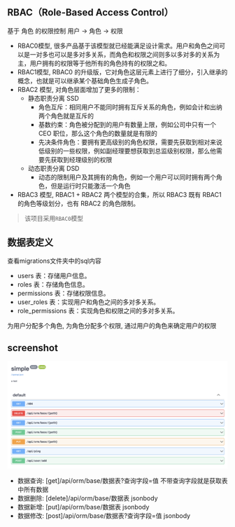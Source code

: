 ## RBAC（Role-Based Access Control）

基于 角色 的权限控制 用户 -> 角色 -> 权限

- RBAC0模型, 很多产品基于该模型就已经能满足设计需求。用户和角色之间可以是一对多也可以是多对多关系，而角色和权限之间则多以多对多的关系为主，用户拥有的权限等于他所有的角色持有的权限之和。
- RBAC1模型, RBAC0 的升级版，它对角色这层元素上进行了细分，引入继承的概念，也就是可以继承某个基础角色生成子角色。
- RBAC2 模型, 对角色层面增加了更多的限制：
  - 静态职责分离 SSD
    - 角色互斥：相同用户不能同时拥有互斥关系的角色，例如会计和出纳两个角色就是互斥的
    - 基数约束：角色被分配到的用户有数量上限，例如公司中只有一个 CEO 职位，那么这个角色的数量就是有限的
    - 先决条件角色：要拥有更高级别的角色权限，需要先获取到相对来说低级别的一些权限，例如副经理要想获取到总监级别权限，那么他需要先获取到经理级别的权限
  - 动态职责分离 DSD
    - 动态的限制用户及其拥有的角色，例如一个用户可以同时拥有两个角色，但是运行时只能激活一个角色
- RBAC3 模型, RBAC1 + RBAC2 两个模型的合集，所以 RBAC3 既有 RBAC1 的角色等级划分，也有 RBAC2 的角色限制。

> 该项目采用`RBAC0`模型

## 数据表定义

查看migrations文件夹中的sql内容

- users 表：存储用户信息。
- roles 表：存储角色信息。
- permissions 表：存储权限信息。
- user_roles 表：实现用户和角色之间的多对多关系。
- role_permissions 表：实现角色和权限之间的多对多关系。

为用户分配多个角色, 为角色分配多个权限, 通过用户的角色来确定用户的权限

## screenshot

<img src="./docs/pic1.png" />

- 数据查询: [get]/api/orm/base/数据表?查询字段=值 不带查询字段就是获取表中所有数据
- 数据删除: [delete]/api/orm/base/数据表 jsonbody
- 数据新增: [put]/api/orm/base/数据表 jsonbody
- 数据修改: [post]/api/orm/base/数据表?查询字段=值 jsonbody

